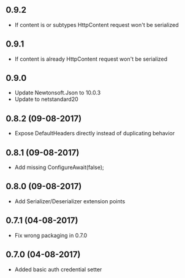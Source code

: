 ## 0.9.2
  * If content is or subtypes HttpContent request won't be serialized

## 0.9.1  
  * If content is already HttpContent request won't be serialized

## 0.9.0 
  * Update Newtonsoft.Json to 10.0.3
  * Update to netstandard20

## 0.8.2 (09-08-2017)
  * Expose DefaultHeaders directly instead of duplicating behavior

## 0.8.1 (09-08-2017)
  * Add missing ConfigureAwait(false);

## 0.8.0 (09-08-2017)
  * Add Serializer/Deserializer extension points

## 0.7.1 (04-08-2017)

  * Fix wrong packaging in 0.7.0

## 0.7.0 (04-08-2017)

  * Added basic auth credential setter